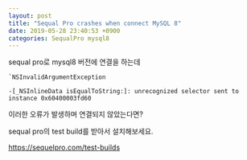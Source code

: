 ```yaml
---
layout: post
title: "Sequal Pro crashes when connect MySQL 8"
date: 2019-05-28 23:40:53 +0900
categories: SequalPro mysql8
---
```


sequal pro로 mysql8 버전에 연결을 하는데

```
`NSInvalidArgumentException

-[_NSInlineData isEqualToString:]: unrecognized selector sent to instance 0x60400003fd60
```

이러한 오류가 발생하며 연결되지 않았는다면?

sequal pro의 test build를 받아서 설치해보세요.

https://sequelpro.com/test-builds
